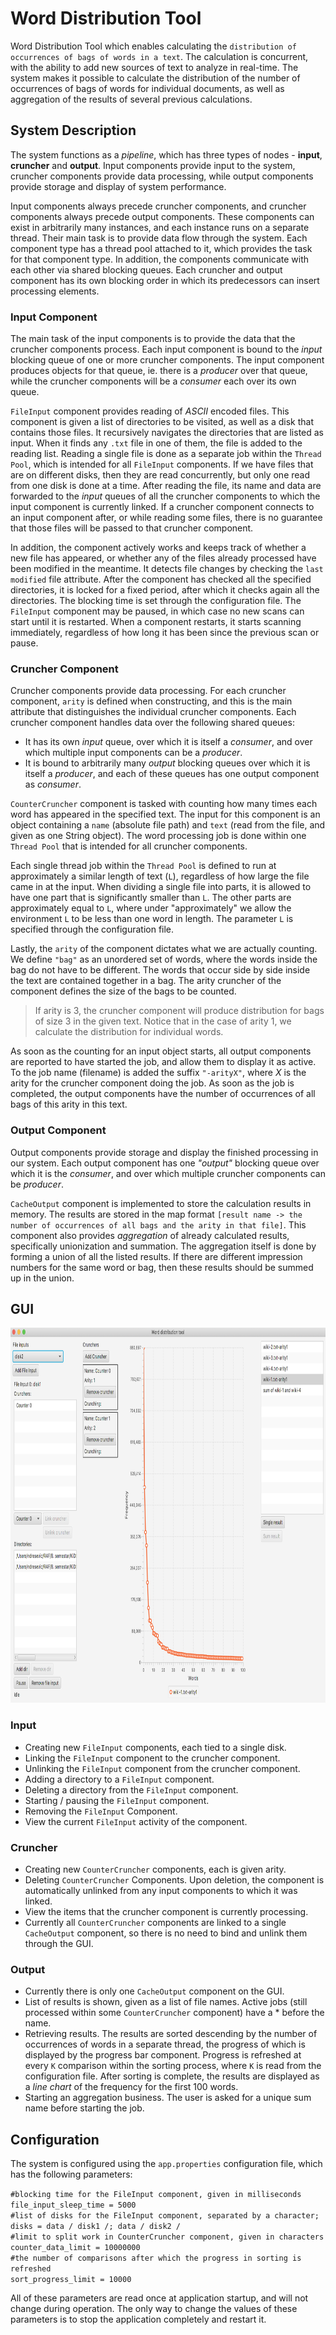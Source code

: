 # Word Distribution Tool

Word Distribution Tool which enables calculating the `distribution of occurrences of bags of words in a text`. 
The calculation is concurrent, with the ability to add new sources of text to analyze in real-time. 
The system makes it possible to calculate the distribution of the number of occurrences of bags of words for individual 
documents, as well as aggregation of the results of several previous calculations.

## System Description

The system functions as a *pipeline*, which has three types of nodes - **input**, **cruncher** and **output**. Input components provide input to the system, cruncher components provide data processing, while output components provide storage and display of system performance.

Input components always precede cruncher components, and cruncher components always precede output components.
These components can exist in arbitrarily many instances, and each instance runs on a separate thread. Their main task is to provide data flow through the system. Each component type has a thread pool attached to it, which provides the task for that component type. In addition, the components communicate with each other via shared blocking queues. Each cruncher and output component has its own blocking order in which its predecessors can insert processing elements.

### Input Component

The main task of the input components is to provide the data that the cruncher components process. Each input component is bound to the *input* blocking queue of one or more cruncher components. The input component produces objects for that queue, ie. there is a *producer* over that queue, while the cruncher components will be a *consumer* each over its own queue.

`FileInput` component provides reading of *ASCII* encoded files. This component is given a list of directories to be visited, as well as a disk that contains those files. It recursively navigates the directories that are listed as input. When it finds any `.txt` file in one of them, the file is added to the reading list. Reading a single file is done as a separate job within the `Thread Pool`, which is intended for all `FileInput` components. If we have files that are on different disks, then they are read concurrently, but only one read from one disk is done at a time. After reading the file, its name and data are forwarded to the *input* queues of all the cruncher components to which the input component is currently linked. If a cruncher component connects to an input component after, or while reading some files, there is no guarantee that those files will be passed to that cruncher component.

In addition, the component actively works and keeps track of whether a new file has appeared, or whether any of the files already processed have been modified in the meantime. It detects file changes by checking the `last modified` file attribute. After the component has checked all the specified directories, it is locked for a fixed period, after which it checks again all the directories. The blocking time is set through the configuration file. The `FileInput` component may be paused, in which case no new scans can start until it is restarted. When a component restarts, it starts scanning immediately, regardless of how long it has been since the previous scan or pause.

### Cruncher Component

Cruncher components provide data processing. For each cruncher component, `arity` is defined when constructing, and this is the main attribute that distinguishes the individual cruncher components. Each cruncher component handles data over the following shared queues:
  * It has its own *input* queue, over which it is itself a *consumer*, and over which multiple input components can be a *producer*.
  * It is bound to arbitrarily many *output* blocking queues over which it is itself a *producer*, and each of these queues has one output component as *consumer*.

`CounterCruncher` component is tasked with counting how many times each word has appeared in the specified text. The input for this component is an object containing a `name` (absolute file path) and `text` (read from the file, and given as one String object). The word processing job is done within one `Thread Pool` that is intended for all cruncher components. 

Each single thread job within the `Thread Pool` is defined to run at approximately a similar length of text (`L`), regardless of how large the file came in at the input. When dividing a single file into parts, it is allowed to have one part that is significantly smaller than `L`. The other parts are approximately equal to `L`, where under "approximately" we allow the environment `L` to be less than one word in length. The parameter `L` is specified through the configuration file.

Lastly, the `arity` of the component dictates what we are actually counting. We define `"bag"` as an unordered set of words, where the words inside the bag do not have to be different. The words that occur side by side inside the text are contained together in a bag. The arity cruncher of the component defines the size of the bags to be counted. 
> If arity is 3, the cruncher component will produce distribution for bags of size 3 in the given text. Notice that in the case of arity 1, we calculate the distribution for individual words.

As soon as the counting for an input object starts, all output components are reported to have started the job, and allow them to display it as active. To the job name (filename) is added the suffix `"-arityX"`, where *X* is the arity for the cruncher component doing the job. As soon as the job is completed, the output components have the number of occurrences of all bags of this arity in this text.

### Output Component

Output components provide storage and display the finished processing in our system. Each output component has one *"output"* blocking queue over which it is the *consumer*, and over which multiple cruncher components can be *producer*.

`CacheOutput` component is implemented to store the calculation results in memory. The results are stored in the map format `[result name -> the number of occurrences of all bags and the arity in that file]`.
This component also provides *aggregation* of already calculated results, specifically unionization and summation. The aggregation itself is done by forming a union of all the listed results. If there are different impression numbers for the same word or bag, then these results should be summed up in the union.

## GUI

<a href="url"><img src="wdt_system_image.png" height="600"></a>

### Input

  * Creating new `FileInput` components, each tied to a single disk.
  * Linking the `FileInput` component to the cruncher component.
  * Unlinking the `FileInput` component from the cruncher component.
  * Adding a directory to a `FileInput` component.
  * Deleting a directory from the `FileInput` component.
  * Starting / pausing the `FileInput` component.
  * Removing the `FileInput` Component.
  * View the current `FileInput` activity of the component.
  
### Cruncher
  
  * Creating new `CounterCruncher` components, each is given arity.
  * Deleting `CounterCruncher` Components. Upon deletion, the component is automatically unlinked from any input components to which it was linked.
  * View the items that the cruncher component is currently processing.
  * Currently all `CounterCruncher` components are linked to a single `CacheOutput` component, so there is no need to bind and unlink them through the GUI.
  
### Output

  * Currently there is only one `CacheOutput` component on the GUI.
  * List of results is shown, given as a list of file names. Active jobs (still processed within some `CounterCruncher` component) have a * before the name.
  * Retrieving results. The results are sorted descending by the number of occurrences of words in a separate thread, the progress of which is displayed by the progress bar component. Progress is refreshed at every `K` comparison within the sorting process, where `K` is read from the configuration file. After sorting is complete, the results are displayed as a *line chart* of the frequency for the first 100 words.
  * Starting an aggregation business. The user is asked for a unique sum name before starting the job.
  
## Configuration

The system is configured using the `app.properties` configuration file, which has the following parameters:

`#blocking time for the FileInput component, given in milliseconds`
<br />`file_input_sleep_time = 5000`
<br />`#list of disks for the FileInput component, separated by a character;`
<br />`disks = data / disk1 /; data / disk2 /`
<br />`#limit to split work in CounterCruncher component, given in characters`
<br />`counter_data_limit = 10000000`
<br />`#the number of comparisons after which the progress in sorting is refreshed`
<br />`sort_progress_limit = 10000`

All of these parameters are read once at application startup, and will not change during operation. The only way to change the values of these parameters is to stop the application completely and restart it.
